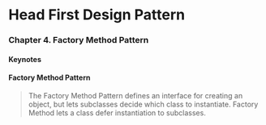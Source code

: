 # Head First Design Pattern
### Chapter 4. Factory Method Pattern
#### Keynotes


#### Factory Method Pattern
> The Factory Method Pattern defines an interface for creating an object, but lets subclasses decide which
class to instantiate. Factory Method lets a class defer instantiation to subclasses.

##### 
<ul></ul>
<ul></ul>